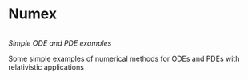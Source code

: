 # Numex

```@contests
```

*Simple ODE and PDE examples*

Some simple examples of numerical methods for ODEs and PDEs with relativistic
applications


